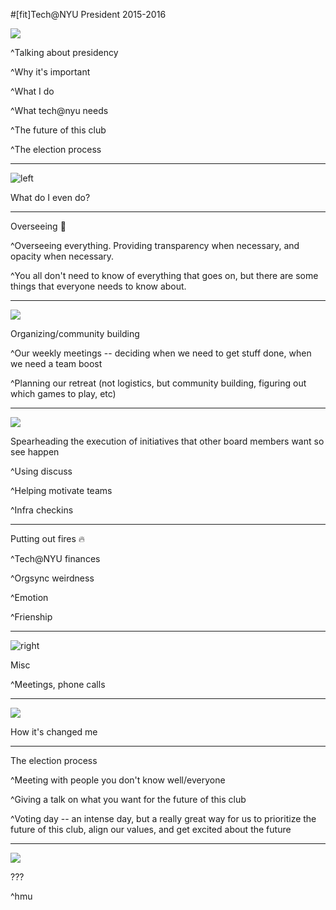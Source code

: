 #[fit]Tech@NYU President 2015-2016

![](imgs/tnyu.jpg)

^Talking about presidency

^Why it's important

^What I do

^What tech@nyu needs

^The future of this club

^The election process

---

![left](imgs/me.png)

What do I even do?

---


Overseeing :eyes: 

^Overseeing everything. Providing transparency when necessary, and opacity when necessary.

^You all don't need to know of everything that goes on, but there are some things that everyone needs to know about.

---

![](imgs/tnyu.jpg)

Organizing/community building

^Our weekly meetings -- deciding when we need to get stuff done, when we need a team boost

^Planning our retreat (not logistics, but community building, figuring out which games to play, etc)

---
![](imgs/us.jpg)

Spearheading the execution of initiatives that other board members want so see happen

^Using discuss

^Helping motivate teams

^Infra checkins

---

Putting out fires :fire:

^Tech@NYU finances

^Orgsync weirdness

^Emotion

^Frienship

---

![right](imgs/ghc.png)

Misc

^Meetings, phone calls

---

![](imgs/us_again.jpg)

How it's changed me

---

The election process

^Meeting with people you don't know well/everyone

^Giving a talk on what you want for the future of this club

^Voting day -- an intense day, but a really great way for us to prioritize the future of this club, align our values, and get excited about the future

---

![](imgs/bizcard.png)

???

^hmu
